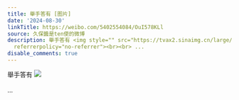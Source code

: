 ```yaml
---
title: 舉手答有 [图片]
date: '2024-08-30'
linkTitle: https://weibo.com/5402554084/OuI578KLl
source: 久保醬是ten使的微博
description: 舉手答有 <img style="" src="https://tvax2.sinaimg.cn/large/005TCz76gy1ht699d55owj30q80p9n00.jpg"
  referrerpolicy="no-referrer"><br><br> ...
disable_comments: true
---
```

舉手答有 <img style="" src="https://tvax2.sinaimg.cn/large/005TCz76gy1ht699d55owj30q80p9n00.jpg" referrerpolicy="no-referrer"><br><br> ...